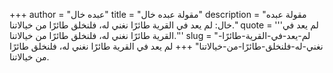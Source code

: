 +++
author = "عبده خال"
title = "مقولة عبده خال"
description = "مقولة عبده خال: لم يعد في القرية طائرًا نغني له، فلنخلق طائرًا من خيالاتنا."
quote = '''لم يعد في القرية طائرًا نغني له، فلنخلق طائرًا من خيالاتنا.''' 
slug = "لم-يعد-في-القرية-طائرًا-نغني-له-فلنخلق-طائرًا-من-خيالاتنا"
+++
لم يعد في القرية طائرًا نغني له، فلنخلق طائرًا من خيالاتنا.
